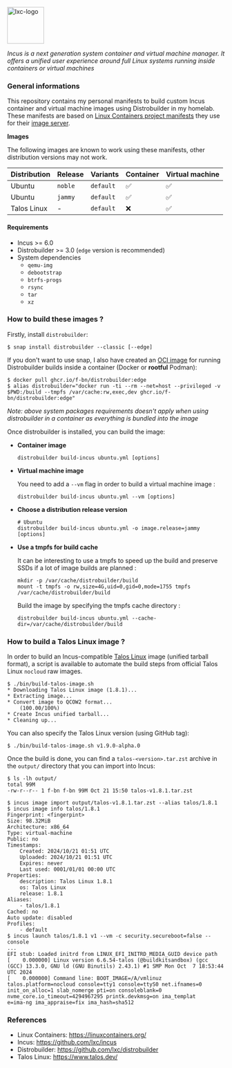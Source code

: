 <p><img src="https://discuss.linuxcontainers.org/uploads/default/original/1X/9a2865f528f7b846cda54335dec298dda6109bb3.png" alt="lxc-logo" title="Linux Containers" align="top" height=85 /></p>

*Incus is a next generation system container and virtual machine manager. It offers a unified user experience around full Linux systems running inside containers or virtual machines*

### General informations

This repository contains my personal manifests to build custom Incus container and virtual machine images using Distrobuilder in my homelab. These manifests are based on [Linux Containers project manifests](https://github.com/lxc/lxc-ci/tree/master/images/) they use for their [image server](https://images.linuxcontainers.org/).

**Images**

The following images are known to work using these manifests, other distribution versions may not work.

| Distribution   | Release   | Variants  | Container | Virtual machine |
| :--------------| :---------| :---------| :---------| :---------------|
| Ubuntu         | `noble`   | `default` | ✅        | ✅              |
| Ubuntu         | `jammy`   | `default` | ✅        | ✅              |
| Talos Linux    | -         | `default` | ❌        | ✅              |

#### Requirements

* Incus >= 6.0
* Distrobuilder >= 3.0 (`edge` version is recommended)
* System dependencies
  - `qemu-img`
  - `debootstrap`
  - `btrfs-progs`
  - `rsync`
  - `tar`
  - `xz`

### How to build these images ?

Firstly, install `distrobuilder`:

```shell
$ snap install distrobuilder --classic [--edge]
```

If you don't want to use snap, I also have created an [OCI image](https://github.com/f-bn/containers-images/tree/main/distrobuilder) for running Distrobuilder builds inside a container (Docker or **rootful** Podman):

```shell
$ docker pull ghcr.io/f-bn/distrobuilder:edge
$ alias distrobuilder="docker run -ti --rm --net=host --privileged -v $PWD:/build --tmpfs /var/cache:rw,exec,dev ghcr.io/f-bn/distrobuilder:edge"
```

*Note: above system packages requirements doesn't apply when using distrobuilder in a container as everything is bundled into the image*

Once distrobuilder is installed, you can build the image:

* **Container image**

  ```shell
  distrobuilder build-incus ubuntu.yml [options]
  ```

* **Virtual machine image**

  You need to add a `--vm` flag in order to build a virtual machine image :

  ```shell
  distrobuilder build-incus ubuntu.yml --vm [options]
  ```

* **Choose a distribution release version**

  ```shell
  # Ubuntu
  distrobuilder build-incus ubuntu.yml -o image.release=jammy [options]
  ```

* **Use a tmpfs for build cache**

  It can be interesting to use a tmpfs to speed up the build and preserve SSDs if a lot of image builds are planned :

  ```shell
  mkdir -p /var/cache/distrobuilder/build
  mount -t tmpfs -o rw,size=4G,uid=0,gid=0,mode=1755 tmpfs /var/cache/distrobuilder/build
  ```

  Build the image by specifying the tmpfs cache directory :

  ```shell
  distrobuilder build-incus ubuntu.yml --cache-dir=/var/cache/distrobuilder/build
  ```

### How to build a Talos Linux image ?

In order to build an Incus-compatible [Talos Linux](https://www.talos.dev/) image (unified tarball format), a script is available to automate the build steps from official Talos Linux `nocloud` raw images.

```shell
$ ./bin/build-talos-image.sh
* Downloading Talos Linux image (1.8.1)...
* Extracting image...
* Convert image to QCOW2 format...
    (100.00/100%)
* Create Incus unified tarball...
* Cleaning up...
```

You can also specify the Talos Linux version (using GitHub tag):

```shell
$ ./bin/build-talos-image.sh v1.9.0-alpha.0
```

Once the build is done, you can find a `talos-<version>.tar.zst` archive in the `output/` directory that you can import into Incus:
```shell
$ ls -lh output/
total 99M
-rw-r--r-- 1 f-bn f-bn 99M Oct 21 15:50 talos-v1.8.1.tar.zst

$ incus image import output/talos-v1.8.1.tar.zst --alias talos/1.8.1
$ incus image info talos/1.8.1
Fingerprint: <fingerpint>
Size: 98.32MiB
Architecture: x86_64
Type: virtual-machine
Public: no
Timestamps:
    Created: 2024/10/21 01:51 UTC
    Uploaded: 2024/10/21 01:51 UTC
    Expires: never
    Last used: 0001/01/01 00:00 UTC
Properties:
    description: Talos Linux 1.8.1
    os: Talos Linux
    release: 1.8.1
Aliases:
    - talos/1.8.1
Cached: no
Auto update: disabled
Profiles:
    - default
$ incus launch talos/1.8.1 v1 --vm -c security.secureboot=false --console
...
EFI stub: Loaded initrd from LINUX_EFI_INITRD_MEDIA_GUID device path
[    0.000000] Linux version 6.6.54-talos (@buildkitsandbox) (gcc (GCC) 13.3.0, GNU ld (GNU Binutils) 2.43.1) #1 SMP Mon Oct  7 18:53:44 UTC 2024
[    0.000000] Command line: BOOT_IMAGE=/A/vmlinuz talos.platform=nocloud console=tty1 console=ttyS0 net.ifnames=0 init_on_alloc=1 slab_nomerge pti=on consoleblank=0 nvme_core.io_timeout=4294967295 printk.devkmsg=on ima_templat
e=ima-ng ima_appraise=fix ima_hash=sha512
```


### References

* Linux Containers: https://linuxcontainers.org/ 
* Incus: https://github.com/lxc/incus
* Distrobuilder: https://github.com/lxc/distrobuilder
* Talos Linux: https://www.talos.dev/